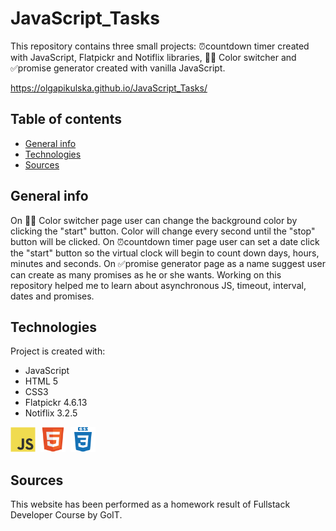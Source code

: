 # JavaScript_Tasks
This repository contains three small projects: ⏰countdown timer created with JavaScript, Flatpickr and Notiflix libraries,  🏳️‍🌈 Color switcher and ✅promise generator created with vanilla JavaScript. 

https://olgapikulska.github.io/JavaScript_Tasks/

## Table of contents
* [General info](#general-info)
* [Technologies](#technologies)
* [Sources](#sources)

## General info
On 🏳️‍🌈 Color switcher page user can change the background color by clicking the "start" button. Color will change every second until the "stop" button will be clicked. 
On ⏰countdown timer page user can set a date click the "start" button so the virtual clock will begin to count down days, hours, minutes and seconds. 
On ✅promise generator page as a name suggest user can create as many promises as he or she wants. 
Working on this repository helped me to learn about asynchronous JS, timeout, interval, dates and promises. 

## Technologies
Project is created with:
* JavaScript
* HTML 5
* CSS3
* Flatpickr 4.6.13
* Notiflix 3.2.5

<img src="https://github.com/devicons/devicon/blob/master/icons/javascript/javascript-original.svg" title="JavaScript" alt="JavaScript" width="40" height="40"/>&nbsp;
<img src="https://github.com/devicons/devicon/blob/master/icons/html5/html5-original.svg" title="HTML5" alt="HTML" width="40" height="40"/>&nbsp;
<img src="https://github.com/devicons/devicon/blob/master/icons/css3/css3-plain-wordmark.svg"  title="CSS3" alt="CSS" width="40" height="40"/>&nbsp;

## Sources
This website has been performed as a homework result of Fullstack Developer Course by GoIT. 

